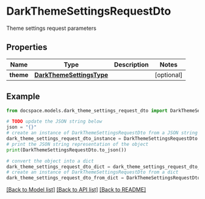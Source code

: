 # DarkThemeSettingsRequestDto

Theme settings request parameters

## Properties

Name | Type | Description | Notes
------------ | ------------- | ------------- | -------------
**theme** | [**DarkThemeSettingsType**](DarkThemeSettingsType.md) |  | [optional] 

## Example

```python
from docspace.models.dark_theme_settings_request_dto import DarkThemeSettingsRequestDto

# TODO update the JSON string below
json = "{}"
# create an instance of DarkThemeSettingsRequestDto from a JSON string
dark_theme_settings_request_dto_instance = DarkThemeSettingsRequestDto.from_json(json)
# print the JSON string representation of the object
print(DarkThemeSettingsRequestDto.to_json())

# convert the object into a dict
dark_theme_settings_request_dto_dict = dark_theme_settings_request_dto_instance.to_dict()
# create an instance of DarkThemeSettingsRequestDto from a dict
dark_theme_settings_request_dto_from_dict = DarkThemeSettingsRequestDto.from_dict(dark_theme_settings_request_dto_dict)
```
[[Back to Model list]](../README.md#documentation-for-models) [[Back to API list]](../README.md#documentation-for-api-endpoints) [[Back to README]](../README.md)


